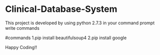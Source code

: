 # Clinical-Database-System

This project is developed by using python 2.7.3
in your command prompt write commands

#commands
1.pip install beautifulsoup4
2.pip install google

Happy Coding!!
